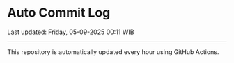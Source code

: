 # Auto Commit Log

Last updated: Friday, 05-09-2025 00:11 WIB

---

This repository is automatically updated every hour using GitHub Actions.
